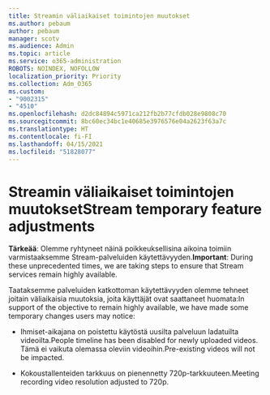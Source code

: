 ```yaml
---
title: Streamin väliaikaiset toimintojen muutokset
ms.author: pebaum
author: pebaum
manager: scotv
ms.audience: Admin
ms.topic: article
ms.service: o365-administration
ROBOTS: NOINDEX, NOFOLLOW
localization_priority: Priority
ms.collection: Adm_O365
ms.custom:
- "9002315"
- "4510"
ms.openlocfilehash: d2dc84894c5971ca212fb2b77cfdb028e9808c70
ms.sourcegitcommit: 8bc60ec34bc1e40685e3976576e04a2623f63a7c
ms.translationtype: HT
ms.contentlocale: fi-FI
ms.lasthandoff: 04/15/2021
ms.locfileid: "51828077"
---
```

# <a name="stream-temporary-feature-adjustments"></a><span data-ttu-id="6111f-102">Streamin väliaikaiset toimintojen muutokset</span><span class="sxs-lookup"><span data-stu-id="6111f-102">Stream temporary feature adjustments</span></span>

<span data-ttu-id="6111f-103">**Tärkeää**: Olemme ryhtyneet näinä poikkeuksellisina aikoina toimiin varmistaaksemme Stream-palveluiden käytettävyyden.</span><span class="sxs-lookup"><span data-stu-id="6111f-103">**Important**: During these unprecedented times, we are taking steps to ensure that Stream services remain highly available.</span></span>

<span data-ttu-id="6111f-104">Taataksemme palveluiden katkottoman käytettävyyden olemme tehneet joitain väliaikaisia muutoksia, joita käyttäjät ovat saattaneet huomata:</span><span class="sxs-lookup"><span data-stu-id="6111f-104">In support of the objective to remain highly available, we have made some temporary changes users may notice:</span></span> 

- <span data-ttu-id="6111f-105">Ihmiset-aikajana on poistettu käytöstä uusilta palveluun ladatuilta videoilta.</span><span class="sxs-lookup"><span data-stu-id="6111f-105">People timeline has been disabled for newly uploaded videos.</span></span> <span data-ttu-id="6111f-106">Tämä ei vaikuta olemassa oleviin videoihin.</span><span class="sxs-lookup"><span data-stu-id="6111f-106">Pre-existing videos will not be impacted.</span></span>

- <span data-ttu-id="6111f-107">Kokoustallenteiden tarkkuus on pienennetty 720p-tarkkuuteen.</span><span class="sxs-lookup"><span data-stu-id="6111f-107">Meeting recording video resolution adjusted to 720p.</span></span>

